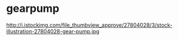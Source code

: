 gearpump
========
http://i.istockimg.com/file_thumbview_approve/27804028/3/stock-illustration-27804028-gear-pump.jpg
